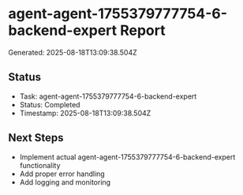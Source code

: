 # agent-agent-1755379777754-6-backend-expert Report

Generated: 2025-08-18T13:09:38.504Z

## Status
- Task: agent-agent-1755379777754-6-backend-expert
- Status: Completed
- Timestamp: 2025-08-18T13:09:38.504Z

## Next Steps
- Implement actual agent-agent-1755379777754-6-backend-expert functionality
- Add proper error handling
- Add logging and monitoring
